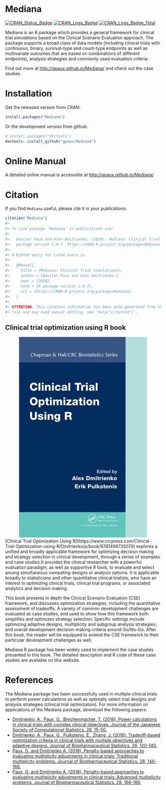 
<!-- README.md is generated from README.Rmd. Please edit that file -->
Mediana
=======

[![CRAN\_Status\_Badge](http://www.r-pkg.org/badges/version/Mediana)](https://cran.r-project.org/package=Mediana) [![CRAN\_Logs\_Badge](http://cranlogs.r-pkg.org/badges/Mediana)](https://cran.r-project.org/package=Mediana) [![CRAN\_Logs\_Badge\_Total](http://cranlogs.r-pkg.org/badges/grand-total/Mediana)](https://cran.r-project.org/package=Mediana)

Mediana is an R package which provides a general framework for clinical trial simulations based on the Clinical Scenario Evaluation approach. The package supports a broad class of data models (including clinical trials with continuous, binary, survival-type and count-type endpoints as well as multivariate outcomes that are based on combinations of different endpoints), analysis strategies and commonly used evaluation criteria.

Find out more at <http://gpaux.github.io/Mediana/> and check out the case studies.

Installation
============

Get the released version from CRAN:

``` r
install.packages("Mediana")
```

Or the development version from github:

``` r
# install.packages("devtools")
devtools::install_github("gpaux/Mediana")
```

Online Manual
=============

A detailed online manual is accessible at <http://gpaux.github.io/Mediana/>

Citation
========

If you find `Mediana` useful, please cite it in your publications:

``` r
citation("Mediana")
#> 
#> To cite package 'Mediana' in publications use:
#> 
#>   Gautier Paux and Alex Dmitrienko. (2018). Mediana: Clinical Trial Simulations. R
#>   package version 1.0.7. https://CRAN.R-project.org/package=Mediana
#> 
#> A BibTeX entry for LaTeX users is
#> 
#>   @Manual{,
#>     title = {Mediana: Clinical Trial Simulations},
#>     author = {Gautier Paux and Alex Dmitrienko.},
#>     year = {2018},
#>     note = {R package version 1.0.7},
#>     url = {https://CRAN.R-project.org/package=Mediana},
#>   }
#> 
#> ATTENTION: This citation information has been auto-generated from the package DESCRIPTION
#> file and may need manual editing, see 'help("citation")'.
```

Clinical trial optimization using R book
----------------------------------------

<center>
    <a href="https://www.crcpress.com/Clinical-Trial-Optimization-using-R/Dmitrienko/p/book/9781498735070" class="img-responsive">
      <img src="book.jpg" class="img-responsive"/>
    </a>

</center>
[Clinical Trial Optimization Using R](https://www.crcpress.com/Clinical-Trial-Optimization-using-R/Dmitrienko/p/book/9781498735070) explores a unified and broadly applicable framework for optimizing decision making and strategy selection in clinical development, through a series of examples and case studies.It provides the clinical researcher with a powerful evaluation paradigm, as well as supportive R tools, to evaluate and select among simultaneous competing designs or analysis options. It is applicable broadly to statisticians and other quantitative clinical trialists, who have an interest in optimizing clinical trials, clinical trial programs, or associated analytics and decision making.

This book presents in depth the Clinical Scenario Evaluation (CSE) framework, and discusses optimization strategies, including the quantitative assessment of tradeoffs. A variety of common development challenges are evaluated as case studies, and used to show how this framework both simplifies and optimizes strategy selection. Specific settings include optimizing adaptive designs, multiplicity and subgroup analysis strategies, and overall development decision-making criteria around Go/No-Go. After this book, the reader will be equipped to extend the CSE framework to their particular development challenges as well.

Mediana R package has been widely used to implement the case studies presented in this book. The detailed description and R code of these case studies are available on this website.

References
==========

The Mediana package has been successfully used in multiple clinical trials to perform power calculations as well as optimally select trial designs and analysis strategies (clinical trial optimization). For more information on applications of the Mediana package, download the following papers:

-   [Dmitrienko, A., Paux, G., Brechenmacher, T. (2016). Power calculations in clinical trials with complex clinical objectives. Journal of the Japanese Society of Computational Statistics. 28, 15-50.](https://www.jstage.jst.go.jp/article/jjscs/28/1/28_1411001_213/_article)
-   [Dmitrienko, A., Paux, G., Pulkstenis, E., Zhang, J. (2016). Tradeoff-based optimization criteria in clinical trials with multiple objectives and adaptive designs. Journal of Biopharmaceutical Statistics. 26, 120-140.](http://www.tandfonline.com/doi/abs/10.1080/10543406.2015.1092032?journalCode=lbps20)
-   [Paux, G. and Dmitrienko A. (2018). Penalty-based approaches to evaluating multiplicity adjustments in clinical trials: Traditional multiplicity problems. Journal of Biopharmaceutical Statistics. 28, 146-168.](https://doi.org/10.1080/10543406.2017.1397010)
-   [Paux, G. and Dmitrienko A. (2018). Penalty-based approaches to evaluating multiplicity adjustments in clinical trials: Advanced multiplicity problems. Journal of Biopharmaceutical Statistics. 28, 169-188.](https://doi.org/10.1080/10543406.2017.1397011)
